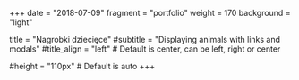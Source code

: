 +++
date = "2018-07-09"
fragment = "portfolio"
weight = 170
background = "light"

title = "Nagrobki dziecięce"
#subtitle = "Displaying animals with links and modals"
#title_align = "left" # Default is center, can be left, right or center

#height = "110px" # Default is auto
+++
